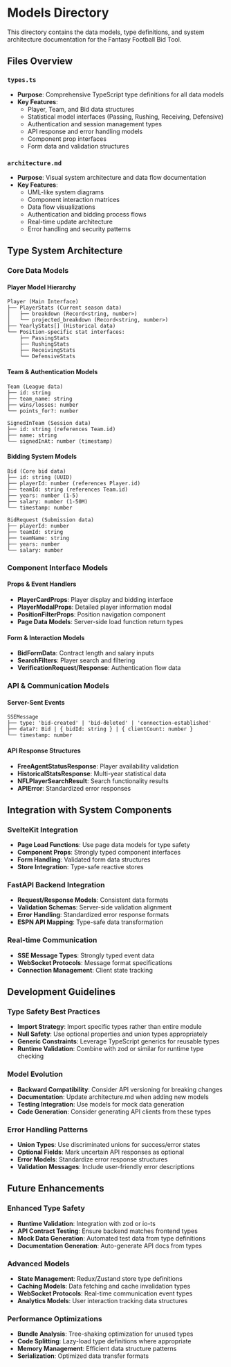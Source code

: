 # Models Directory

This directory contains the data models, type definitions, and system architecture documentation for the Fantasy Football Bid Tool.

## Files Overview

### `types.ts`
- **Purpose**: Comprehensive TypeScript type definitions for all data models
- **Key Features**:
  - Player, Team, and Bid data structures
  - Statistical model interfaces (Passing, Rushing, Receiving, Defensive)
  - Authentication and session management types
  - API response and error handling models
  - Component prop interfaces
  - Form data and validation structures

### `architecture.md`
- **Purpose**: Visual system architecture and data flow documentation
- **Key Features**:
  - UML-like system diagrams
  - Component interaction matrices
  - Data flow visualizations
  - Authentication and bidding process flows
  - Real-time update architecture
  - Error handling and security patterns

## Type System Architecture

### Core Data Models

#### Player Model Hierarchy
```
Player (Main Interface)
├── PlayerStats (Current season data)
│   ├── breakdown (Record<string, number>)
│   └── projected_breakdown (Record<string, number>)
├── YearlyStats[] (Historical data)
└── Position-specific stat interfaces:
    ├── PassingStats
    ├── RushingStats  
    ├── ReceivingStats
    └── DefensiveStats
```

#### Team & Authentication Models
```
Team (League data)
├── id: string
├── team_name: string
├── wins/losses: number
└── points_for?: number

SignedInTeam (Session data)
├── id: string (references Team.id)
├── name: string
└── signedInAt: number (timestamp)
```

#### Bidding System Models
```
Bid (Core bid data)
├── id: string (UUID)
├── playerId: number (references Player.id)
├── teamId: string (references Team.id)
├── years: number (1-5)
├── salary: number (1-50M)
└── timestamp: number

BidRequest (Submission data)
├── playerId: number
├── teamId: string
├── teamName: string
├── years: number
└── salary: number
```

### Component Interface Models

#### Props & Event Handlers
- **PlayerCardProps**: Player display and bidding interface
- **PlayerModalProps**: Detailed player information modal
- **PositionFilterProps**: Position navigation component
- **Page Data Models**: Server-side load function return types

#### Form & Interaction Models
- **BidFormData**: Contract length and salary inputs
- **SearchFilters**: Player search and filtering
- **VerificationRequest/Response**: Authentication flow data

### API & Communication Models

#### Server-Sent Events
```
SSEMessage
├── type: 'bid-created' | 'bid-deleted' | 'connection-established'
├── data?: Bid | { bidId: string } | { clientCount: number }
└── timestamp: number
```

#### API Response Structures
- **FreeAgentStatusResponse**: Player availability validation
- **HistoricalStatsResponse**: Multi-year statistical data
- **NFLPlayerSearchResult**: Search functionality results
- **APIError**: Standardized error responses

## Integration with System Components

### SvelteKit Integration
- **Page Load Functions**: Use page data models for type safety
- **Component Props**: Strongly typed component interfaces
- **Form Handling**: Validated form data structures
- **Store Integration**: Type-safe reactive stores

### FastAPI Backend Integration  
- **Request/Response Models**: Consistent data formats
- **Validation Schemas**: Server-side validation alignment
- **Error Handling**: Standardized error response formats
- **ESPN API Mapping**: Type-safe data transformation

### Real-time Communication
- **SSE Message Types**: Strongly typed event data
- **WebSocket Protocols**: Message format specifications
- **Connection Management**: Client state tracking

## Development Guidelines

### Type Safety Best Practices
- **Import Strategy**: Import specific types rather than entire module
- **Null Safety**: Use optional properties and union types appropriately
- **Generic Constraints**: Leverage TypeScript generics for reusable types
- **Runtime Validation**: Combine with zod or similar for runtime type checking

### Model Evolution
- **Backward Compatibility**: Consider API versioning for breaking changes
- **Documentation**: Update architecture.md when adding new models
- **Testing Integration**: Use models for mock data generation
- **Code Generation**: Consider generating API clients from these types

### Error Handling Patterns
- **Union Types**: Use discriminated unions for success/error states
- **Optional Fields**: Mark uncertain API responses as optional
- **Error Models**: Standardize error response structures
- **Validation Messages**: Include user-friendly error descriptions

## Future Enhancements

### Enhanced Type Safety
- **Runtime Validation**: Integration with zod or io-ts
- **API Contract Testing**: Ensure backend matches frontend types
- **Mock Data Generation**: Automated test data from type definitions
- **Documentation Generation**: Auto-generate API docs from types

### Advanced Models
- **State Management**: Redux/Zustand store type definitions
- **Caching Models**: Data fetching and cache invalidation types
- **WebSocket Protocols**: Real-time communication event types
- **Analytics Models**: User interaction tracking data structures

### Performance Optimizations
- **Bundle Analysis**: Tree-shaking optimization for unused types
- **Code Splitting**: Lazy-load type definitions where appropriate
- **Memory Management**: Efficient data structure patterns
- **Serialization**: Optimized data transfer formats